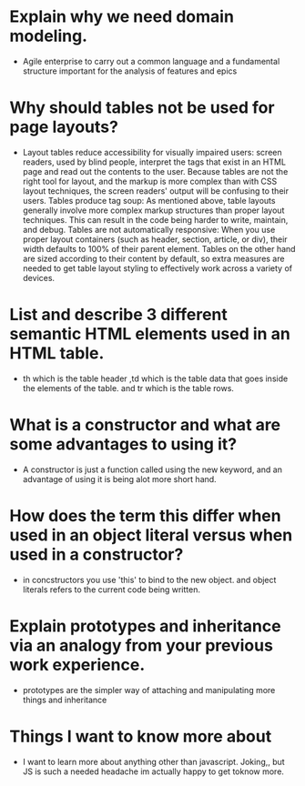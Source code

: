 # Explain why we need domain modeling.

- Agile enterprise to carry out a common language and a fundamental structure important for the analysis of features and epics

# Why should tables not be used for page layouts?

- Layout tables reduce accessibility for visually impaired users: screen readers, used by blind people, interpret the tags that exist in an HTML page and read out the contents to the user. Because tables are not the right tool for layout, and the markup is more complex than with CSS layout techniques, the screen readers' output will be confusing to their users.
Tables produce tag soup: As mentioned above, table layouts generally involve more complex markup structures than proper layout techniques. This can result in the code being harder to write, maintain, and debug.
Tables are not automatically responsive: When you use proper layout containers (such as header, section, article, or div), their width defaults to 100% of their parent element. Tables on the other hand are sized according to their content by default, so extra measures are needed to get table layout styling to effectively work across a variety of devices. 
<!-- MDM -->

# List and describe 3 different semantic HTML elements used in an HTML table.

- th which is the table header ,td which is the table data that goes inside the elements of the table. and tr which is the table rows.

# What is a constructor and what are some advantages to using it?

- A constructor is just a function called using the new keyword, and an advantage of using it is being alot more short hand.

# How does the term this differ when used in an object literal versus when used in a constructor?

- in concstructors you use 'this' to bind to the new object. and object literals refers to the current code being written.

# Explain prototypes and inheritance via an analogy from your previous work experience.

- prototypes are the simpler way of attaching and manipulating more things and inheritance 

# Things I want to know more about 

- I want to learn more about anything other than javascript. Joking,, but JS is such a needed headache im actually happy to get toknow more.